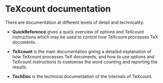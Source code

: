 TeXcount documentation
======================

There are documentation at different levels of detail and technicality:

* **QuickReference** gives a quick overview of options and TeXcount instructions which may be used to control how TeXcount processes TeX documents.

* **TeXcount** is the main documentation giving a detailed explanation of how TeXcount processes TeX documents, and how to use options and TeXcount instructions to customise the word counting and reporting the results.

* **TechDoc** is the technical documentation of the internals of TeXcount.
 